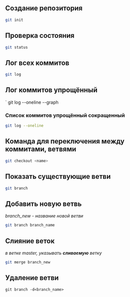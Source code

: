 ## Создание репозитория
```sh
git init
```
## Проверка состояния
```sh
git status
```
## Лог всех коммитов
```sh
git log
```
## Лог коммитов упрощённый
`
git log --oneline --graph
### Список коммитов упрощённый сокращенный
```sh
git log --oneline
```
## Команда для переключения между коммитами, ветвями
```sh
git checkout <name>
```
## Показать существующие ветви
```sh
git branch
```
## Добавить новую ветвь 
*branch_new - название новой ветви*
```sh
git branch branch_name
```
## Слияние веток 
*в ветке master, указывать **сливаемую** ветку*
```sh
git merge branch_new
```
## Удаление ветви
```sn
git branch -d<branch_name>
```
